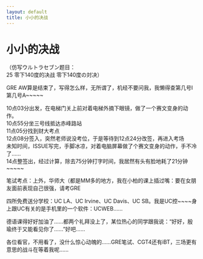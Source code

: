 ```yaml
---
layout: default
title: 小小的决战
---
```

# 小小的决战
（仿写ウルトラセブン题目：<br/>
25 零下140度的决战 零下140度の対决）

GRE AW算是结束了，写得怎么样，无所谓了，机经不要问我，我懒得查第几号I第几号A~~~~~

10点03分出发，在电梯门关上前对着电梯外摘下眼镜，做了一个赛文变身的动作。<br/>
10点55分坐三号线抵达赤峰路站<br/>
11点05分找到财大考点<br/>
12点08分签入，突然老师说没考位，于是等待到12点24分改签，再进入考场<br/>
未知时间，ISSUE写完，手脚冰凉，对着电脑屏幕做了个赛文变身的动作，手不冷了……<br/>
14点整签出，经过计算，除去75分钟打字时间，我居然有头有脸地耗了21分钟~~~~~

笔试考点：上外，华师大（都是MM多的地方，我在小柏的课上插过嘴：要在女朋友面前表现自己很强，请考GRE

四所免费送分学校：UC LA、UC Irvine、UC Davis、UC SB。我是UC控~~~~身上跟UC有关的是手机里的一个软件：UCWEB……<br/>

德语课得好好加油了……都两个礼拜没上了，某位热心的同学跟我说：“好好，殷瑜终于又能看见你了……”好吧……

各位看官，不用看了，没什么惊心动魄的……GRE笔试、CGT4还有iBT，三场更有意思的战斗在等着我呢……
